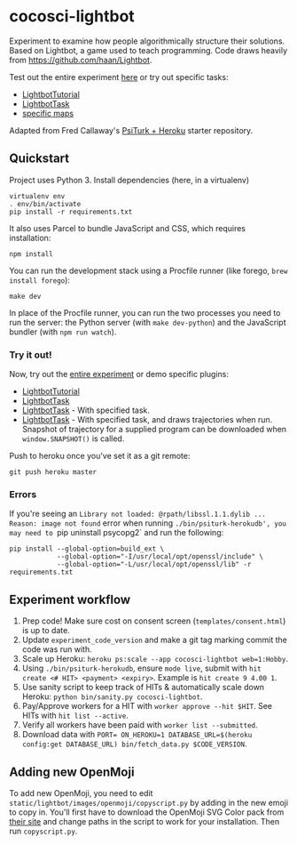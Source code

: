 # cocosci-lightbot

Experiment to examine how people algorithmically structure their solutions. Based on Lightbot, a game used to teach programming. Code draws heavily from https://github.com/haan/Lightbot.

Test out the entire experiment [here](https://cocosci-lightbot.herokuapp.com) or try out specific tasks:
- [LightbotTutorial](https://cocosci-lightbot.herokuapp.com/testexperiment?type=LightbotTutorial)
- [LightbotTask](https://cocosci-lightbot.herokuapp.com/testexperiment?type=LightbotTask)
- [specific maps](https://cocosci-lightbot.herokuapp.com/testexperiment?type=LightbotTask&mapSource=maps&mapIdx=8)

Adapted from Fred Callaway's [PsiTurk + Heroku](https://github.com/fredcallaway/psirokuturk) starter repository.

## Quickstart
Project uses Python 3. Install dependencies (here, in a virtualenv)
```
virtualenv env
. env/bin/activate
pip install -r requirements.txt
```

It also uses Parcel to bundle JavaScript and CSS, which requires installation:
```
npm install
```

You can run the development stack using a Procfile runner (like forego, `brew install forego`):
```
make dev
```

In place of the Procfile runner, you can run the two processes you need to run the server: the Python server (with `make dev-python`) and the JavaScript bundler (with `npm run watch`).

### Try it out!

Now, try out the [entire experiment](http://localhost:5000/) or demo specific plugins:
- [LightbotTutorial](http://localhost:5000/testexperiment?type=LightbotTutorial)
- [LightbotTask](http://localhost:5000/testexperiment?type=LightbotTask)
- [LightbotTask](http://localhost:5000/testexperiment?type=LightbotTask&mapSource=maps&mapIdx=7) - With specified task.
- [LightbotTask](http://localhost:5000/testexperiment?type=LightbotTask&drawTrajectory=1&mapSource=maps&mapIdx=7&program=1DCE1|BCDCAB|||) - With specified task, and draws trajectories when run. Snapshot of trajectory for a supplied program can be downloaded when `window.SNAPSHOT()` is called.

Push to heroku once you've set it as a git remote:
```
git push heroku master
```

### Errors

If you're seeing an `Library not loaded: @rpath/libssl.1.1.dylib ... Reason: image not found` error when running `./bin/psiturk-herokudb', you may need to `pip uninstall psycopg2` and run the following:
```
pip install --global-option=build_ext \
            --global-option="-I/usr/local/opt/openssl/include" \
            --global-option="-L/usr/local/opt/openssl/lib" -r requirements.txt
```

## Experiment workflow
1. Prep code! Make sure cost on consent screen (`templates/consent.html`) is up to date.
2. Update `experiment_code_version` and make a git tag marking commit the code was run with.
3. Scale up Heroku: `heroku ps:scale --app cocosci-lightbot web=1:Hobby`.
4. Using `./bin/psiturk-herokudb`, ensure `mode live`, submit with `hit create <# HIT> <payment> <expiry>`. Example is `hit create 9 4.00 1`.
5. Use sanity script to keep track of HITs & automatically scale down Heroku: `python bin/sanity.py cocosci-lightbot`.
6. Pay/Approve workers for a HIT with `worker approve --hit $HIT`. See HITs with `hit list --active`.
7. Verify all workers have been paid with `worker list --submitted`.
8. Download data with `PORT= ON_HEROKU=1 DATABASE_URL=$(heroku config:get DATABASE_URL) bin/fetch_data.py $CODE_VERSION`.


## Adding new OpenMoji

To add new OpenMoji, you need to edit `static/lightbot/images/openmoji/copyscript.py` by adding in the new emoji to copy in. You'll first have to download the OpenMoji SVG Color pack from [their site](https://openmoji.org/) and change paths in the script to work for your installation. Then run `copyscript.py`.
